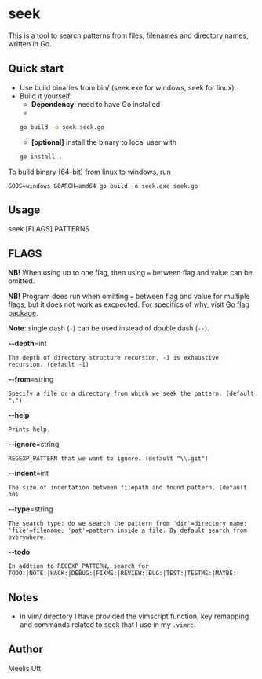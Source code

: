 # seek

This is a tool to search patterns from files, filenames and directory names, written in Go.

## Quick start

* Use build binaries from bin/ (seek.exe for windows, seek for linux).
* Build it yourself:
  * **Dependency**: need to have Go installed
  * 
  ```sh
  go build -o seek seek.go
  ```
  * **[optional]** install the binary to local user with
  ```sh
  go install .
  ```

To build binary (64-bit) from linux to windows, run

```console
GOOS=windows GOARCH=amd64 go build -o seek.exe seek.go
```

## Usage

seek \[FLAGS\] PATTERNS

## FLAGS

**NB!** When using up to one flag, then using `=` between flag and value can be omitted.

**NB!** Program does run when omitting `=` between flag and value for multiple flags, but it does not work as excpected.
For specifics of why, visit [Go flag package](https://pkg.go.dev/flag).

**Note**: single dash (`-`) can be used instead of double dash (`--`).

**--depth**=int
```
The depth of directory structure recursion, -1 is exhaustive recursion. (default -1)
```
**--from**=string
```
Specify a file or a directory from which we seek the pattern. (default ".")
```
**--help**
```
Prints help.
```
**--ignore**=string
```
REGEXP_PATTERN that we want to ignore. (default "\\.git")
```
**--indent**=int
```
The size of indentation between filepath and found pattern. (default 30)
```
**--type**=string
```
The search type: do we search the pattern from 'dir'=directory name; 'file'=filename; 'pat'=pattern inside a file. By default search from everywhere.
```
**--todo**
```
In addtion to REGEXP_PATTERN, search for TODO:|NOTE:|HACK:|DEBUG:|FIXME:|REVIEW:|BUG:|TEST:|TESTME:|MAYBE:
```

## Notes

* in vim/ directory I have provided the vimscript function, key remapping and commands related to seek that I use in my `.vimrc`.

## Author

Meelis Utt
